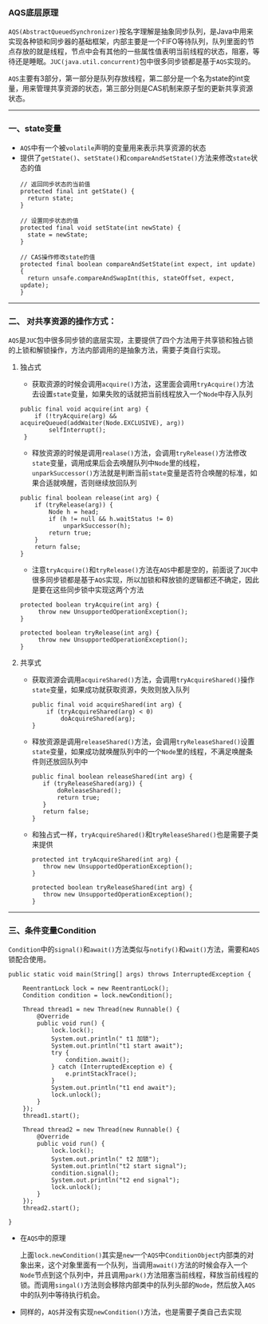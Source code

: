 ### AQS底层原理
```AQS(AbstractQueuedSynchronizer)```按名字理解是抽象同步队列，是Java中用来实现各种锁和同步器的基础框架，内部主要是一个FIFO等待队列，队列里面的节点存放的就是线程，节点中会有其他的一些属性值表明当前线程的状态，阻塞，等待还是睡眠。```JUC(java.util.concurrent)```包中很多同步锁都是基于```AQS```实现的。

```AQS```主要有3部分，第一部分是队列存放线程，第二部分是一个名为state的int变量，用来管理共享资源的状态，第三部分则是CAS机制来原子型的更新共享资源状态。

---

### 一、state变量
- ```AQS```中有一个被```volatile```声明的变量用来表示共享资源的状态
- 提供了```getState()```、```setState()```和```compareAndSetState()```方法来修改```state```状态的值
  ```
  // 返回同步状态的当前值
  protected final int getState() {  
    return state;
  }
 
  // 设置同步状态的值
  protected final void setState(int newState) { 
    state = newState;
  }

  // CAS操作修改state的值
  protected final boolean compareAndSetState(int expect, int update) {
    return unsafe.compareAndSwapInt(this, stateOffset, expect, update);
  }
  ```

---

### 二、 对共享资源的操作方式：
```AQS```是```JUC```包中很多同步锁的底层实现，主要提供了四个方法用于共享锁和独占锁的上锁和解锁操作，方法内部调用的是抽象方法，需要子类自行实现。

1. 独占式

   - 获取资源的时候会调用```acquire()```方法，这里面会调用```tryAcquire()```方法去设置```state```变量，如果失败的话就把当前线程放入一个```Node```中存入队列
   ```
   public final void acquire(int arg) {
       if (!tryAcquire(arg) && acquireQueued(addWaiter(Node.EXCLUSIVE), arg))
           selfInterrupt();
    }
   ```

   - 释放资源的时候是调用```realase()```方法，会调用```tryRelease()```方法修改```state```变量，调用成果后会去唤醒队列中```Node```里的线程，```unparkSuccessor()```方法就是判断当前```state```变量是否符合唤醒的标准，如果合适就唤醒，否则继续放回队列
   ```
   public final boolean release(int arg) {
       if (tryRelease(arg)) {
           Node h = head;
           if (h != null && h.waitStatus != 0)
               unparkSuccessor(h);
           return true;
       }
       return false;
   }
   ```
   - 注意```tryAcquire()```和```tryRelease()```方法在```AQS```中都是空的，前面说了```JUC```中很多同步锁都是基于```AQS```实现，所以加锁和释放锁的逻辑都还不确定，因此是要在这些同步锁中实现这两个方法
   ```
   protected boolean tryAcquire(int arg) {
        throw new UnsupportedOperationException();
   }

   protected boolean tryRelease(int arg) {
        throw new UnsupportedOperationException();
   }
   ```

2. 共享式
   
   - 获取资源会调用```acquireShared()```方法，会调用```tryAcquireShared()```操作```state```变量，如果成功就获取资源，失败则放入队列

     ```
     public final void acquireShared(int arg) {
         if (tryAcquireShared(arg) < 0)
             doAcquireShared(arg);
     }
     ```

   - 释放资源是调用```releaseShared()```方法，会调用```tryReleaseShared()```设置```state```变量，如果成功就唤醒队列中的一个```Node```里的线程，不满足唤醒条件则还放回队列中
     ```
     public final boolean releaseShared(int arg) {
        if (tryReleaseShared(arg)) {
            doReleaseShared();
            return true;
        }
        return false;
     }    
     ```
   - 和独占式一样，```tryAcquireShared()```和```tryReleaseShared()```也是需要子类来提供
     ```
     protected int tryAcquireShared(int arg) {
        throw new UnsupportedOperationException();
     }

     protected boolean tryReleaseShared(int arg) {
        throw new UnsupportedOperationException();
     }
     ```

---

### 三、条件变量Condition
```Condition```中的```signal()```和```await()```方法类似与```notify()```和```wait()```方法，需要和```AQS```锁配合使用。
```
public static void main(String[] args) throws InterruptedException {

	ReentrantLock lock = new ReentrantLock();
	Condition condition = lock.newCondition();

	Thread thread1 = new Thread(new Runnable() {
		@Override
		public void run() {
			lock.lock();
			System.out.println(" t1 加锁");
			System.out.println("t1 start await");
			try {
				condition.await();
			} catch (InterruptedException e) {
				e.printStackTrace();
			}
			System.out.println("t1 end await");
			lock.unlock();
		}
	});
	thread1.start();

	Thread thread2 = new Thread(new Runnable() {
		@Override
		public void run() {
			lock.lock();
			System.out.println(" t2 加锁");
			System.out.println("t2 start signal");
			condition.signal();
			System.out.println("t2 end signal");
			lock.unlock();
		}
	});
	thread2.start();

}
```

- 在```AQS```中的原理

  上面```lock.newCondition()```其实是```new```一个```AQS```中```ConditionObject```内部类的对象出来，这个对象里面有一个队列，当调用```await()```方法的时候会存入一个```Node```节点到这个队列中，并且调用```park()```方法阻塞当前线程，释放当前线程的锁。而调用```singal()```方法则会移除内部类中的队列头部的```Node```，然后放入```AQS```中的队列中等待执行机会。

- 同样的，```AQS```并没有实现```newCondition()```方法，也是需要子类自己去实现
